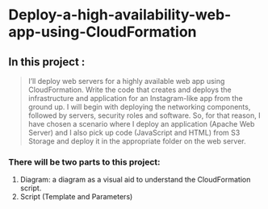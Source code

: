# Deploy-a-high-availability-web-app-using-CloudFormation

## In this project : 
>I’ll deploy web servers for a highly available web app using CloudFormation. Write the code that creates and deploys the infrastructure and application for an Instagram-like app from the ground up. I will begin with deploying the networking components, followed by servers, security roles and software. 
>So, for that reason, I have chosen a scenario where I deploy an application (Apache Web Server) and I also pick up code (JavaScript and HTML) from S3 Storage and deploy it in the appropriate folder on the web server.

### There will be two parts to this project:
1. Diagram:  a diagram as a visual aid to understand the CloudFormation script.
2. Script (Template and Parameters)
